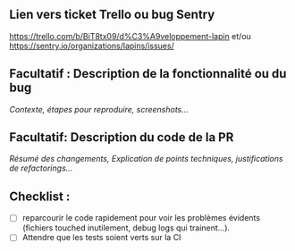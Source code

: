 ## Lien vers ticket Trello ou bug Sentry

https://trello.com/b/BiT8tx09/d%C3%A9veloppement-lapin et/ou https://sentry.io/organizations/lapins/issues/

## Facultatif : Description de la fonctionnalité ou du bug

*Contexte, étapes pour reproduire, screenshots...*

## Facultatif: Description du code de la PR

*Résumé des changements, Explication de points techniques, justifications de refactorings...*

## Checklist :

- [ ] reparcourir le code rapidement pour voir les problèmes évidents (fichiers touched inutilement, debug logs qui trainent...).
- [ ] Attendre que les tests soient verts sur la CI
